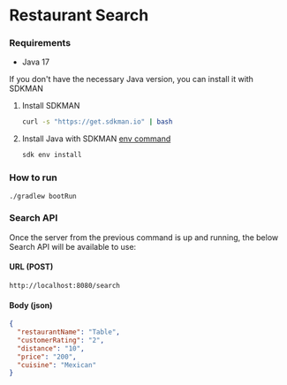 # Restaurant Search

### Requirements

* Java 17

If you don't have the necessary Java version, you can install it with SDKMAN

1. Install SDKMAN
    ```bash
    curl -s "https://get.sdkman.io" | bash
    ```

2. Install Java with SDKMAN [env command](https://sdkman.io/usage#env)
    ```bash
    sdk env install
    ```

### How to run

``` shell
./gradlew bootRun
```

### Search API

Once the server from the previous command is up and running, the below Search API will be available to use:

#### URL (POST)

```
http://localhost:8080/search
```

#### Body (json)

```json
{
  "restaurantName": "Table",
  "customerRating": "2",
  "distance": "10",
  "price": "200",
  "cuisine": "Mexican"
}
```
